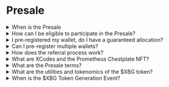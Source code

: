 # Presale



<details>

<summary>When is the Presale</summary>

The $XBG Presale is the last chance to purchase $XBG tokens at discounted terms before our Token Generation Event (TGE). The $XBG Presale will be held in March 2024. Further information regarding the date, terms and details will be posted shortly. To keep up with the latest updates, follow XBorg on [X.](https://twitter.com/XBorgHQ)

</details>

<details>

<summary>How can I be eligible to participate in the Presale?</summary>

To be eligible to participate in the Presale, you must complete the KYC process and pre-register your address. We prioritise decentralisation and privacy, but compliance with relevant jurisdictions requires us to implement a formal KYC process.

The KYC process will take place on www.presale.xborg.com, facilitated by our KYC provider, Onfido. The KYC process will open in February. Individuals with pre-registered emails will receive a notification when the KYC process begins.

Please note that certain jurisdictions are not supported: United States, Cuba, Iran, North Korea, Russia, Syria, The contested regions of Ukraine: Crimea, Donetsk and Luhansk, Belarus, Burma (Myanmar), Central African Republic, Congo, Dem. Rep. of Ethiopia, Hong Kong, Iraq, Lebanon, Libya, Sudan, Venezuela, Yemen, Zimbabwe.

</details>

<details>

<summary>I pre-registered my wallet, do I have a guaranteed allocation?</summary>

Wallet pre-registration does not grant guaranteed allocation to the Presale, as the raise will be limited. The Presale terms will be determined by XBorg governance on the 14th of February.

</details>

<details>

<summary>Can I pre-register multiple wallets?</summary>

You can register multiple wallets, but due to the enforced KYC process, each individual is only allowed to participate with one address. Therefore, there is no benefit in registering multiple wallets.

</details>

<details>

<summary>How does the referral process work?</summary>

When an individual registers their wallet using your referral code, you will earn a 5% cash back on the funds they successfully committed during the Presale.

</details>

<details>

<summary>What are XCodes and the Prometheus Chestplate NFT?</summary>

Pre-registering your wallet, acquiring an XCode, or owning a Prometheus Chestplate NFT will entitle you to discounts in the Presale.

Prometheus Chestplates are a collection of 2,222 NFTs. 1,111 of which will be airdropped to Prometheus holders and 1,111 will be free-minted in February. They grant the highest discount tier on the Presale as well as Tier 6 allocations on the XBorg Launchpad, equivalent to holding 5,000 $XBG.

XCodes are unique codes that are distributed to partner communities.

</details>

<details>

<summary>What are the Presale terms?</summary>

The terms of the Presale will be determined by XBorg governance, as agreed upon on Snapshot, in [XIP #11. ](https://snapshot.org/#/xborg.eth/proposal/0xace8e2b3c0d727cfada8a19279244148e8b17b449934072cc774a1adc1b37452)These terms, to be decided on February 14th, will include aspects such as:

* \- Valuation
* \- Vesting/lock-up periods
* \- Sale mechanism (e.g., Dutch auction, fixed price Presale, etc.)

The official terms will subsequently be communicated at a later date, following the governance voting period.

</details>

<details>

<summary>What are the utilities and tokenomics of the $XBG token?</summary>

The $XBG token is the native token of the XBorg ecosystem. Its main utilities are:

* \- Payments 'fees
* \- Governance
* \- Meritocratic Revenue share
* \- Gated access
* \- Gas token

To learn more about the $XBG token, visit our XBG token page on our [website.](https://www.xborg.com/XBG)

</details>

<details>

<summary>When is the $XBG Token Generation Event?</summary>

The $XBG Token Generation Event is set to occur in the following weeks after the $XBG Presale.

</details>
